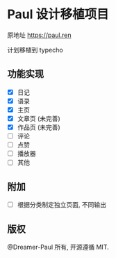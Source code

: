 # Paul 设计移植项目

原地址 <https://paul.ren>

计划移植到 typecho

## 功能实现

- [x] 日记
- [x] 语录
- [x] 主页
- [x] 文章页 (未完善)
- [x] 作品页 (未完善)
- [ ] 评论
- [ ] 点赞
- [ ] 播放器
- [ ] 其他

## 附加

- [ ] 根据分类制定独立页面, 不同输出

## 版权

@Dreamer-Paul 所有, 开源遵循 MIT.